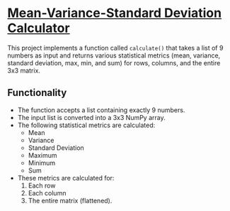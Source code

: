 # [Mean-Variance-Standard Deviation Calculator](https://github.com/borisTL/DataAnalyticsHub/tree/main/Mean-Variance-Standard%20Deviation%20Calculato)

This project implements a function called `calculate()` that takes a list of 9 numbers as input and returns various statistical metrics (mean, variance, standard deviation, max, min, and sum) for rows, columns, and the entire 3x3 matrix.

## Functionality
- The function accepts a list containing exactly 9 numbers.
- The input list is converted into a 3x3 NumPy array.
- The following statistical metrics are calculated:
  - Mean
  - Variance
  - Standard Deviation
  - Maximum
  - Minimum
  - Sum
- These metrics are calculated for:
  1. Each row
  2. Each column
  3. The entire matrix (flattened).
